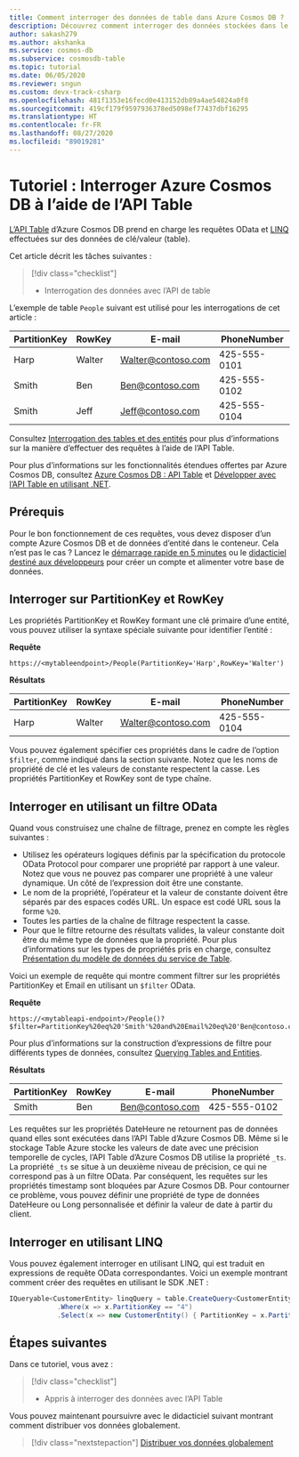 ```yaml
---
title: Comment interroger des données de table dans Azure Cosmos DB ?
description: Découvrez comment interroger des données stockées dans le compte d’API Table Azure Cosmos DB à l’aide de filtres OData et de requêtes LINQ
author: sakash279
ms.author: akshanka
ms.service: cosmos-db
ms.subservice: cosmosdb-table
ms.topic: tutorial
ms.date: 06/05/2020
ms.reviewer: sngun
ms.custom: devx-track-csharp
ms.openlocfilehash: 481f1353e16fecd0e413152db89a4ae54824a0f8
ms.sourcegitcommit: 419cf179f9597936378ed5098ef77437dbf16295
ms.translationtype: HT
ms.contentlocale: fr-FR
ms.lasthandoff: 08/27/2020
ms.locfileid: "89019281"
---
```

# <a name="tutorial-query-azure-cosmos-db-by-using-the-table-api"></a>Tutoriel : Interroger Azure Cosmos DB à l’aide de l’API Table

[L’API Table](table-introduction.md) d’Azure Cosmos DB prend en charge les requêtes OData et [LINQ](/rest/api/storageservices/fileservices/writing-linq-queries-against-the-table-service) effectuées sur des données de clé/valeur (table).  

Cet article décrit les tâches suivantes :

> [!div class="checklist"]
> * Interrogation des données avec l’API de table

L’exemple de table `People` suivant est utilisé pour les interrogations de cet article :

| PartitionKey | RowKey | E-mail | PhoneNumber |
| --- | --- | --- | --- |
| Harp | Walter | Walter@contoso.com| 425-555-0101 |
| Smith | Ben | Ben@contoso.com| 425-555-0102 |
| Smith | Jeff | Jeff@contoso.com| 425-555-0104 |

Consultez [Interrogation des tables et des entités](/rest/api/storageservices/fileservices/querying-tables-and-entities) pour plus d’informations sur la manière d’effectuer des requêtes à l’aide de l’API Table.

Pour plus d’informations sur les fonctionnalités étendues offertes par Azure Cosmos DB, consultez [Azure Cosmos DB : API Table](table-introduction.md) et [Développer avec l’API Table en utilisant .NET](tutorial-develop-table-dotnet.md).

## <a name="prerequisites"></a>Prérequis

Pour le bon fonctionnement de ces requêtes, vous devez disposer d’un compte Azure Cosmos DB et de données d’entité dans le conteneur. Cela n’est pas le cas ? Lancez le [démarrage rapide en 5 minutes](create-table-dotnet.md) ou le [didacticiel destiné aux développeurs](tutorial-develop-table-dotnet.md) pour créer un compte et alimenter votre base de données.

## <a name="query-on-partitionkey-and-rowkey"></a>Interroger sur PartitionKey et RowKey

Les propriétés PartitionKey et RowKey formant une clé primaire d’une entité, vous pouvez utiliser la syntaxe spéciale suivante pour identifier l’entité :

**Requête**

```
https://<mytableendpoint>/People(PartitionKey='Harp',RowKey='Walter')  
```

**Résultats**

| PartitionKey | RowKey | E-mail | PhoneNumber |
| --- | --- | --- | --- |
| Harp | Walter | Walter@contoso.com| 425-555-0104 |

Vous pouvez également spécifier ces propriétés dans le cadre de l’option `$filter`, comme indiqué dans la section suivante. Notez que les noms de propriété de clé et les valeurs de constante respectent la casse. Les propriétés PartitionKey et RowKey sont de type chaîne.

## <a name="query-by-using-an-odata-filter"></a>Interroger en utilisant un filtre OData

Quand vous construisez une chaîne de filtrage, prenez en compte les règles suivantes :

* Utilisez les opérateurs logiques définis par la spécification du protocole OData Protocol pour comparer une propriété par rapport à une valeur. Notez que vous ne pouvez pas comparer une propriété à une valeur dynamique. Un côté de l’expression doit être une constante.
* Le nom de la propriété, l’opérateur et la valeur de constante doivent être séparés par des espaces codés URL. Un espace est codé URL sous la forme `%20`.
* Toutes les parties de la chaîne de filtrage respectent la casse.
* Pour que le filtre retourne des résultats valides, la valeur constante doit être du même type de données que la propriété. Pour plus d’informations sur les types de propriétés pris en charge, consultez [Présentation du modèle de données du service de Table](/rest/api/storageservices/understanding-the-table-service-data-model).

Voici un exemple de requête qui montre comment filtrer sur les propriétés PartitionKey et Email en utilisant un `$filter` OData.

**Requête**

```
https://<mytableapi-endpoint>/People()?$filter=PartitionKey%20eq%20'Smith'%20and%20Email%20eq%20'Ben@contoso.com'
```

Pour plus d’informations sur la construction d’expressions de filtre pour différents types de données, consultez [Querying Tables and Entities](/rest/api/storageservices/querying-tables-and-entities).

**Résultats**

| PartitionKey | RowKey | E-mail | PhoneNumber |
| --- | --- | --- | --- |
| Smith |Ben | Ben@contoso.com| 425-555-0102 |

Les requêtes sur les propriétés DateHeure ne retournent pas de données quand elles sont exécutées dans l’API Table d’Azure Cosmos DB. Même si le stockage Table Azure stocke les valeurs de date avec une précision temporelle de cycles, l’API Table d’Azure Cosmos DB utilise la propriété `_ts`. La propriété `_ts` se situe à un deuxième niveau de précision, ce qui ne correspond pas à un filtre OData. Par conséquent, les requêtes sur les propriétés timestamp sont bloquées par Azure Cosmos DB. Pour contourner ce problème, vous pouvez définir une propriété de type de données DateHeure ou Long personnalisée et définir la valeur de date à partir du client.

## <a name="query-by-using-linq"></a>Interroger en utilisant LINQ 
Vous pouvez également interroger en utilisant LINQ, qui est traduit en expressions de requête OData correspondantes. Voici un exemple montrant comment créer des requêtes en utilisant le SDK .NET :

```csharp
IQueryable<CustomerEntity> linqQuery = table.CreateQuery<CustomerEntity>()
            .Where(x => x.PartitionKey == "4")
            .Select(x => new CustomerEntity() { PartitionKey = x.PartitionKey, RowKey = x.RowKey, Email = x.Email });
```

## <a name="next-steps"></a>Étapes suivantes

Dans ce tutoriel, vous avez :

> [!div class="checklist"]
> * Appris à interroger des données avec l’API Table

Vous pouvez maintenant poursuivre avec le didacticiel suivant montrant comment distribuer vos données globalement.

> [!div class="nextstepaction"]
> [Distribuer vos données globalement](tutorial-global-distribution-table.md)
